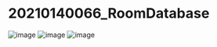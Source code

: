 # 20210140066_RoomDatabase
![image](https://github.com/Oktaviko/20210140066_RoomDatabase/assets/115150122/1cf5ff80-1bbc-4f38-a5ad-adfaceae9182)
![image](https://github.com/Oktaviko/20210140066_RoomDatabase/assets/115150122/c1cd9b86-9029-425c-bfec-b48eb498dd45)
![image](https://github.com/Oktaviko/20210140066_RoomDatabase/assets/115150122/08aefb43-7f76-497e-a92f-15eb1289c12c)


